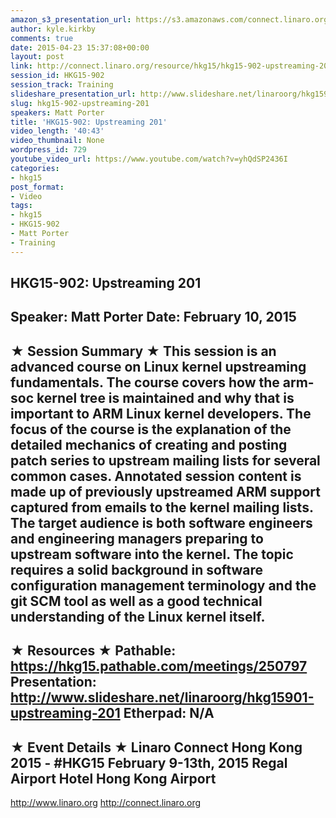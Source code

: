 ```yaml
---
amazon_s3_presentation_url: https://s3.amazonaws.com/connect.linaro.org/hkg15/Videos/02-10-Tuesday/HKG15-902.pdf
author: kyle.kirkby
comments: true
date: 2015-04-23 15:37:08+00:00
layout: post
link: http://connect.linaro.org/resource/hkg15/hkg15-902-upstreaming-201/
session_id: HKG15-902
session_track: Training
slideshare_presentation_url: http://www.slideshare.net/linaroorg/hkg15901-upstreaming-201
slug: hkg15-902-upstreaming-201
speakers: Matt Porter
title: 'HKG15-902: Upstreaming 201'
video_length: '40:43'
video_thumbnail: None
wordpress_id: 729
youtube_video_url: https://www.youtube.com/watch?v=yhQdSP2436I
categories:
- hkg15
post_format:
- Video
tags:
- hkg15
- HKG15-902
- Matt Porter
- Training
---
```


HKG15-902: Upstreaming 201 
--------------------------------------------------- 
Speaker: Matt Porter 
Date: February 10, 2015 
--------------------------------------------------- 
★ Session Summary ★ 
This session is an advanced course on Linux kernel upstreaming fundamentals. The course covers how the arm-soc kernel tree is maintained and why that is important to ARM Linux kernel developers. The focus of the course is the explanation of the detailed mechanics of creating and posting patch series to upstream mailing lists for several common cases. Annotated session content is made up of previously upstreamed ARM support captured from emails to the kernel mailing lists. The target audience is both software engineers and engineering managers preparing to upstream software into the kernel. The topic requires a solid background in software configuration management terminology and the git SCM tool as well as a good technical understanding of the Linux kernel itself. 
-------------------------------------------------- 
★ Resources ★ 
Pathable: https://hkg15.pathable.com/meetings/250797 
Presentation:  http://www.slideshare.net/linaroorg/hkg15901-upstreaming-201 
Etherpad: N/A 
--------------------------------------------------- 
★ Event Details ★ 
Linaro Connect Hong Kong 2015 - #HKG15 
February 9-13th, 2015 
Regal Airport Hotel Hong Kong Airport 
--------------------------------------------------- 
http://www.linaro.org 
http://connect.linaro.org
